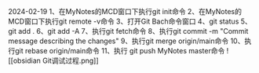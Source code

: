 2024-02-19
1、在MyNotes的MCD窗口下执行git init命令
2、在MyNotes的MCD窗口下执行git remote -v命令
3、打开Git Bach命令窗口
4、git status
5、git add .
6、git add -A
7、执行git fetch命令
8、执行git commit -m "Commit message describing the changes"
9、执行git merge origin/main命令
10、执行git rebase origin/main命令
11、执行 git push MyNotes master命令
![[obsidian Git调试过程.png]]